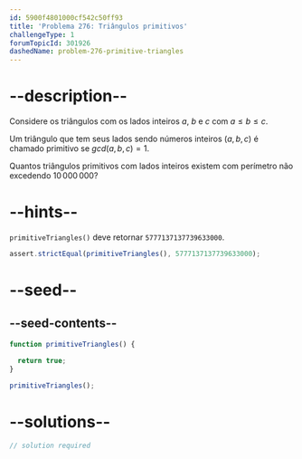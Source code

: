 ```yaml
---
id: 5900f4801000cf542c50ff93
title: 'Problema 276: Triângulos primitivos'
challengeType: 1
forumTopicId: 301926
dashedName: problem-276-primitive-triangles
---
```


# --description--

Considere os triângulos com os lados inteiros $a$, $b$ e $c$ com $a ≤ b ≤ c$.

Um triângulo que tem seus lados sendo números inteiros $(a,b,c)$ é chamado primitivo se $gcd(a,b,c) = 1$.

Quantos triângulos primitivos com lados inteiros existem com perímetro não excedendo $10\,000\,000$?

# --hints--

`primitiveTriangles()` deve retornar `5777137137739633000`.

```js
assert.strictEqual(primitiveTriangles(), 5777137137739633000);
```

# --seed--

## --seed-contents--

```js
function primitiveTriangles() {

  return true;
}

primitiveTriangles();
```

# --solutions--

```js
// solution required
```
